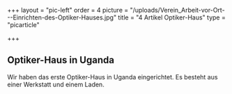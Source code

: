 +++
layout = "pic-left"
order = 4
picture = "/uploads/Verein_Arbeit-vor-Ort---Einrichten-des-Optiker-Hauses.jpg"
title = "4 Artikel Optiker-Haus"
type = "picarticle"

+++
## Optiker-Haus in Uganda

Wir haben das erste Optiker-Haus in Uganda eingerichtet. Es besteht aus einer Werkstatt und einem Laden. 